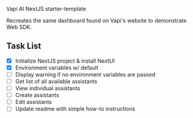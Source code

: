 Vapi AI NextJS starter-template

Recreates the same dashboard found on Vapi's website to demonstrate Web SDK.

## Task List
- [x] Initialize NextJS project & install NextUI
- [x] Environment variables w/ default
- [ ] Display warning if no environment variables are passed
- [ ] Get list of all available assistants
- [ ] View individual assistants
- [ ] Create assistants
- [ ] Edit assistants
- [ ] Update readme with simple how-to instructions